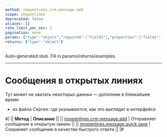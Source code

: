 ```yaml
---
method: imopenlines.crm.message.add
scope: imopenlines
deprecated: false
aliases: []
rate_limit_per_sec: 2
pagination: none
params: {"type":"object","required":["fields"],"properties":{"fields":{"type":"object"}}}
returns: {"type":"object"}
---
```


Auto-generated stub. Fill in params/returns/examples.

---

# Сообщения в открытых линиях



Тут может не хватать некоторых данных — дополним в ближайшее время







- из файла Сергея: где указываются, как это выглядит в интерфейсе





#|
|| **Метод** | **Описание** ||
|| [imopenlines.crm.message.add](./imopenlines-crm-message-add.md) | Отправляет сообщение в открытую линию ||
|| [imopenlines.message.quick.save](./imopenlines-message-quick-save.md) | Сохраняет сообщение в качестве быстрого ответа ||
|#

